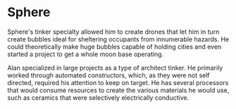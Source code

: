 # Sphere
Sphere's tinker specialty allowed him to create drones that let him in turn create bubbles ideal for sheltering occupants from innumerable hazards. He could theoretically make huge bubbles capable of holding cities and even started a project to get a whole moon base operating.

Alan specialized in large projects as a type of architect tinker. He primarily worked through automated constructors, which, as they were not self directed, required his attention to keep on target. He has several processors that would consume resources to create the various materials he would use, such as ceramics that were selectively electrically conductive.
